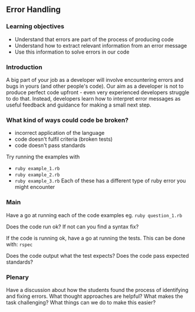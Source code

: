 ## Error Handling

### Learning objectives
  * Understand that errors are part of the process of producing code
  * Understand how to extract relevant information from an error message
  * Use this information to solve errors in our code

### Introduction
  A big part of your job as a developer will involve encountering errors and bugs in yours (and other people's code). Our aim as a developer is not to produce perfect code upfront - even very experienced developers struggle to do that. Instead, developers learn how to interpret error messages as useful feedback and guidance for making a small next step.

### What kind of ways could code be broken?

   - incorrect application of the language
   - code doesn't fulfil criteria (broken tests)
   - code doesn't pass standards

Try running the examples with
- `ruby example_1.rb`
- `ruby example_2.rb`
- `ruby example_3.rb`
Each of these has a different type of ruby error you might encounter

### Main

Have a go at running each of the code examples eg.
`ruby question_1.rb`

Does the code run ok? If not can you find a syntax fix?

If the code is running ok, have a go at running the tests. This can be done with:
`rspec`

Does the code output what the test expects?
Does the code pass expected standards?

### Plenary

Have a discussion about how the students found the process of identifying and fixing errors. What thought approaches are helpful?
What makes the task challenging? What things can we do to make this easier?
